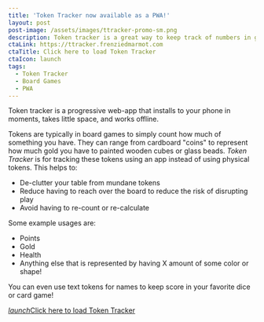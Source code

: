 ```yaml
---
title: 'Token Tracker now available as a PWA!'
layout: post
post-image: /assets/images/ttracker-promo-sm.png
description: Token tracker is a great way to keep track of numbers in games
ctaLink: https://ttracker.frenziedmarmot.com
ctaTitle: Click here to load Token Tracker
ctaIcon: launch
tags:
  - Token Tracker
  - Board Games
  - PWA
---
```


Token tracker is a progressive web-app that installs to your phone in moments, takes little space, and works offline.

Tokens are typically in board games to simply count how much of something you have. They can range from cardboard "coins" to represent how much gold you have to painted wooden cubes or glass beads. _Token Tracker_ is for tracking these tokens using an app instead of using physical tokens. This helps to:

- De-clutter your table from mundane tokens
- Reduce having to reach over the board to reduce the risk of disrupting play
- Avoid having to re-count or re-calculate

Some example usages are:

- Points
- Gold
- Health
- Anything else that is represented by having X amount of some color or shape!

You can even use text tokens for names to keep score in your favorite dice or card game!

<a class="btn" href="https://ttracker.frenziedmarmot.com" target="blank" rel="noopener"><i class="material-icons right">launch</i>Click here to load Token Tracker</a>